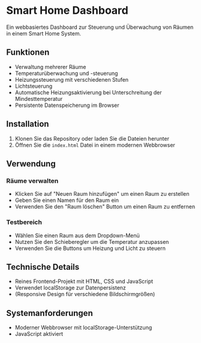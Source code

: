 # Smart Home Dashboard

Ein webbasiertes Dashboard zur Steuerung und Überwachung von Räumen in einem Smart Home System.

## Funktionen

- Verwaltung mehrerer Räume
- Temperaturüberwachung und -steuerung
- Heizungssteuerung mit verschiedenen Stufen
- Lichtsteuerung
- Automatische Heizungsaktivierung bei Unterschreitung der Mindesttemperatur
- Persistente Datenspeicherung im Browser

## Installation

1. Klonen Sie das Repository oder laden Sie die Dateien herunter
2. Öffnen Sie die `index.html` Datei in einem modernen Webbrowser

## Verwendung

### Räume verwalten
- Klicken Sie auf "Neuen Raum hinzufügen" um einen Raum zu erstellen
- Geben Sie einen Namen für den Raum ein
- Verwenden Sie den "Raum löschen" Button um einen Raum zu entfernen

### Testbereich
- Wählen Sie einen Raum aus dem Dropdown-Menü
- Nutzen Sie den Schieberegler um die Temperatur anzupassen
- Verwenden Sie die Buttons um Heizung und Licht zu steuern

## Technische Details

- Reines Frontend-Projekt mit HTML, CSS und JavaScript
- Verwendet localStorage zur Datenpersistenz
- (Responsive Design für verschiedene Bildschirmgrößen)

## Systemanforderungen

- Moderner Webbrowser mit localStorage-Unterstützung
- JavaScript aktiviert
